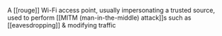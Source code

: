 A [[rouge]] Wi-Fi access point, usually impersonating a trusted source, used to perform [[MITM (man-in-the-middle) attack]]s such as [[eavesdropping]] & modifying traffic 